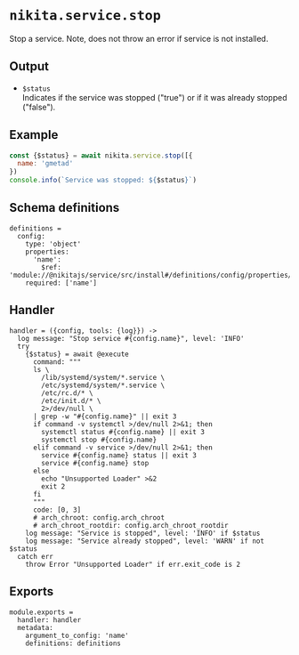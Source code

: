 
# `nikita.service.stop`

Stop a service.
Note, does not throw an error if service is not installed.

## Output

* `$status`   
  Indicates if the service was stopped ("true") or if it was already stopped 
  ("false").

## Example

```js
const {$status} = await nikita.service.stop([{
  name: 'gmetad'
})
console.info(`Service was stopped: ${$status}`)
```

## Schema definitions

    definitions =
      config:
        type: 'object'
        properties:
          'name':
            $ref: 'module://@nikitajs/service/src/install#/definitions/config/properties/name'
        required: ['name']

## Handler

    handler = ({config, tools: {log}}) ->
      log message: "Stop service #{config.name}", level: 'INFO'
      try
        {$status} = await @execute
          command: """
          ls \
            /lib/systemd/system/*.service \
            /etc/systemd/system/*.service \
            /etc/rc.d/* \
            /etc/init.d/* \
            2>/dev/null \
          | grep -w "#{config.name}" || exit 3
          if command -v systemctl >/dev/null 2>&1; then
            systemctl status #{config.name} || exit 3
            systemctl stop #{config.name}
          elif command -v service >/dev/null 2>&1; then
            service #{config.name} status || exit 3
            service #{config.name} stop
          else
            echo "Unsupported Loader" >&2
            exit 2
          fi
          """
          code: [0, 3]
          # arch_chroot: config.arch_chroot
          # arch_chroot_rootdir: config.arch_chroot_rootdir
        log message: "Service is stopped", level: 'INFO' if $status
        log message: "Service already stopped", level: 'WARN' if not $status
      catch err
        throw Error "Unsupported Loader" if err.exit_code is 2

## Exports

    module.exports =
      handler: handler
      metadata:
        argument_to_config: 'name'
        definitions: definitions
